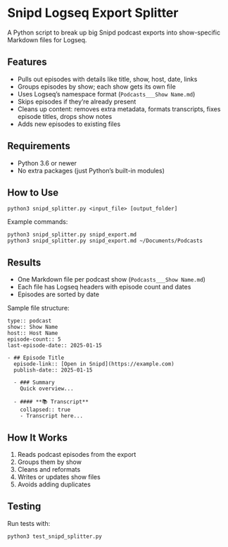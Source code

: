 # Snipd Logseq Export Splitter

A Python script to break up big Snipd podcast exports into show-specific Markdown files for Logseq.

## Features

- Pulls out episodes with details like title, show, host, date, links
- Groups episodes by show; each show gets its own file
- Uses Logseq’s namespace format (`Podcasts___Show Name.md`)
- Skips episodes if they’re already present
- Cleans up content: removes extra metadata, formats transcripts, fixes episode titles, drops show notes
- Adds new episodes to existing files

## Requirements

- Python 3.6 or newer
- No extra packages (just Python’s built-in modules)

## How to Use

```
python3 snipd_splitter.py <input_file> [output_folder]
```

Example commands:

```
python3 snipd_splitter.py snipd_export.md
python3 snipd_splitter.py snipd_export.md ~/Documents/Podcasts
```

## Results

- One Markdown file per podcast show (`Podcasts___Show Name.md`)
- Each file has Logseq headers with episode count and dates
- Episodes are sorted by date

Sample file structure:

```
type:: podcast
show:: Show Name
host:: Host Name
episode-count:: 5
last-episode-date:: 2025-01-15

- ## Episode Title
  episode-link:: [Open in Snipd](https://example.com)
  publish-date:: 2025-01-15

  - ### Summary
    Quick overview...

  - #### **📚 Transcript**
    collapsed:: true
    - Transcript here...
```

## How It Works

1. Reads podcast episodes from the export
2. Groups them by show
3. Cleans and reformats
4. Writes or updates show files
5. Avoids adding duplicates

## Testing

Run tests with:

```
python3 test_snipd_splitter.py
```

